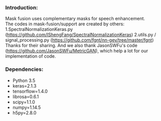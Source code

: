 ### Introduction:
Mask fusion  uses complementary masks for speech enhancement.  
The codes in mask-fusion/support are created by others:
1.SpectralNormalizationKeras.py (https://github.com/IShengFang/SpectralNormalizationKeras)
2.utils.py / signal_processing.py (https://github.com/fgnt/nn-gev/tree/master/fgnt)
Thanks for their sharing.  And we also thank JasonSWFu's code (https://github.com/JasonSWFu/MetricGAN), which help a lot for our implementation of code.
 
### Dependencies:
* Python 3.5
* keras=2.1.3
* tensorflow=1.4.0
* librosa=0.6.1
* scipy=1.1.0
* numpy=1.14.5
* h5py=2.8.0


